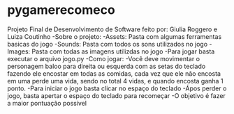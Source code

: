 # pygamerecomeco

Projeto Final de Desenvolvimento de Software feito por: Giulia Roggero e Luiza Coutinho
-Sobre o projeto:
-Assets: Pasta com algumas ferramentas basicas do jogo 
-Sounds: Pasta com todos os sons utilizados no jogo 
-Images: Pasta com todas as imagens utilizdas no jogo
-Para jogar basta executar o arquivo jogo.py
-Como jogar: 
    -Você deve movimentar o personagem baloo para direita ou esquerda com as setas do teclado fazendo ele encostar em todas as comidas, cada vez que ele não encosta em uma perde uma vida, sendo no total 4 vidas, e quando encosta ganha 1 ponto.
    -Para iniciar o jogo basta clicar no espaço do teclado
    -Ápos perder o jogo, basta apertar o espaço do teclado para recomeçar
    -O objetivo é fazer a maior pontuação possivel



